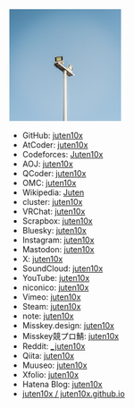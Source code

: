 <img src="light_white.jpg" width="200px">

* GitHub: [juten10x](https://github.com/juten10x)
* AtCoder: [juten10x](https://atcoder.jp/users/juten10x)
* Codeforces: [Juten10x](https://codeforces.com/profile/Juten10x)
* AOJ: [juten10x](https://onlinejudge.u-aizu.ac.jp/status/users/juten10x)
* QCoder: [juten10x](https://www.qcoder.jp/ja/users/juten10x)
* OMC: [juten10x](https://onlinemathcontest.com/users/juten10x)
* Wikipedia: [Juten](https://ja.wikipedia.org/wiki/?curid=4687335)
* cluster: [juten10x](https://cluster.mu/u/3lPRvcgw25rSC8zH)
* VRChat: [juten10x](https://vrchat.com/home/user/usr_e18448f7-885a-4a0e-b6eb-ccf243c25a5e)
* Scrapbox: [juten10x](https://scrapbox.io/juten10x/)
* Bluesky: [juten10x](https://bsky.app/profile/juten10x.bsky.social)
* Instagram: [juten10x](https://www.instagram.com/juten10x)
* Mastodon: [juten10x](https://mstdn.jp/@juten10x)
* X: [juten10x](https://x.com/juten10x)
* SoundCloud: [juten10x](https://soundcloud.com/juten10x)
* YouTube: [juten10x](https://www.youtube.com/@juten10x)
* niconico: [juten10x](https://www.nicovideo.jp/user/125236633)
* Vimeo: [juten10x](https://vimeo.com/juten10x)
* Steam: [juten10x](https://steamcommunity.com/id/juten10x/)
* note: [juten10x](https://note.com/juten10x)
* Misskey.design: [juten10x](https://misskey.design/@Juten10x)
* Misskey競プロ鯖: [juten10x](https://misskey.kyoupro.com/@Juten10x)
* Reddit: [_juten10x](https://reddit.com/user/_juten10x)
* Qiita: [juten10x](https://qiita.com/juten10x)
* Muuseo: [juten10x](https://muuseo.com/juten10x/owner)
* Xfolio: [juten10x](https://xfolio.jp/users/THkWP3ukzRzn)
* Hatena Blog: [juten10x](https://juten10x.hatenablog.com)
* [juten10x / juten10x.github.io](https://github.com/Juten10x/juten10x.github.io)
